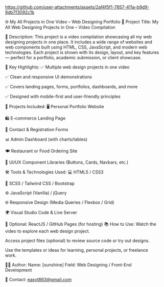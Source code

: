 https://github.com/user-attachments/assets/2af4f5f1-7857-411a-b9d9-9db7f3092c1b





🌐 My All Projects in One Video – Web Designing Portfolio
📌 Project Title:
My All Web Designing Projects in One – Video Compilation

🧠 Description:
This project is a video compilation showcasing all my web designing projects in one place. It includes a wide range of websites and web components built using HTML, CSS, JavaScript, and modern web technologies. Each project is shown with its design, layout, and key features — perfect for a portfolio, academic submission, or client showcase.

🎯 Key Highlights:
✅ Multiple web design projects in one video

✅ Clean and responsive UI demonstrations

✅ Covers landing pages, forms, portfolios, dashboards, and more

✅ Designed with mobile-first and user-friendly principles

📁 Projects Included:
🖥️ Personal Portfolio Website

🛍️ E-commerce Landing Page

📝 Contact & Registration Forms

📊 Admin Dashboard (with charts/tables)

🍽️ Restaurant or Food Ordering Site

🎨 UI/UX Component Libraries (Buttons, Cards, Navbars, etc.)

🛠️ Tools & Technologies Used:
💻 HTML5 / CSS3

🎨 SCSS / Tailwind CSS / Bootstrap

⚙️ JavaScript (Vanilla) / jQuery

🌐 Responsive Design (Media Queries / Flexbox / Grid)

🌍 Visual Studio Code & Live Server

🧪 Optional: ReactJS / GitHub Pages (for hosting)
📚 How to Use:
Watch the video to explore each web design project.

Access project files (optional) to review source code or try out designs.

Use the templates or ideas for learning, personal projects, or freelance work.

🙋‍♂️ Author:
Name: [sunshine]
Field: Web Designing / Front-End Development

📧 Contact:
easyt863@gmail.com
